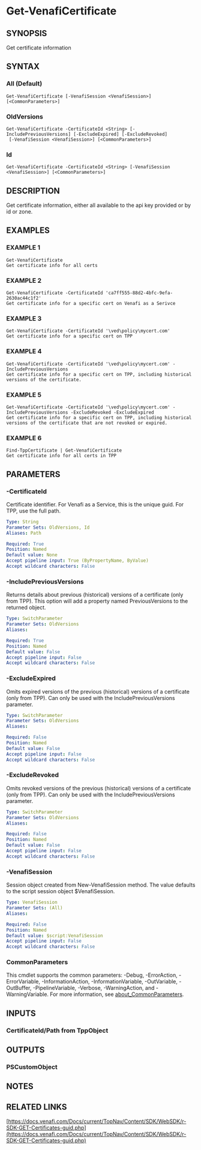 # Get-VenafiCertificate

## SYNOPSIS
Get certificate information

## SYNTAX

### All (Default)
```
Get-VenafiCertificate [-VenafiSession <VenafiSession>] [<CommonParameters>]
```

### OldVersions
```
Get-VenafiCertificate -CertificateId <String> [-IncludePreviousVersions] [-ExcludeExpired] [-ExcludeRevoked]
 [-VenafiSession <VenafiSession>] [<CommonParameters>]
```

### Id
```
Get-VenafiCertificate -CertificateId <String> [-VenafiSession <VenafiSession>] [<CommonParameters>]
```

## DESCRIPTION
Get certificate information, either all available to the api key provided or by id or zone.

## EXAMPLES

### EXAMPLE 1
```
Get-VenafiCertificate
Get certificate info for all certs
```

### EXAMPLE 2
```
Get-VenafiCertificate -CertificateId 'ca7ff555-88d2-4bfc-9efa-2630ac44c1f2'
Get certificate info for a specific cert on Venafi as a Serivce
```

### EXAMPLE 3
```
Get-VenafiCertificate -CertificateId '\ved\policy\mycert.com'
Get certificate info for a specific cert on TPP
```

### EXAMPLE 4
```
Get-VenafiCertificate -CertificateId '\ved\policy\mycert.com' -IncludePreviousVersions
Get certificate info for a specific cert on TPP, including historical versions of the certificate.
```

### EXAMPLE 5
```
Get-VenafiCertificate -CertificateId '\ved\policy\mycert.com' -IncludePreviousVersions -ExcludeRevoked -ExcludeExpired
Get certificate info for a specific cert on TPP, including historical versions of the certificate that are not revoked or expired.
```

### EXAMPLE 6
```
Find-TppCertificate | Get-VenafiCertificate
Get certificate info for all certs in TPP
```

## PARAMETERS

### -CertificateId
Certificate identifier. 
For Venafi as a Service, this is the unique guid. 
For TPP, use the full path.

```yaml
Type: String
Parameter Sets: OldVersions, Id
Aliases: Path

Required: True
Position: Named
Default value: None
Accept pipeline input: True (ByPropertyName, ByValue)
Accept wildcard characters: False
```

### -IncludePreviousVersions
Returns details about previous (historical) versions of a certificate (only from TPP).
This option will add a property named PreviousVersions to the returned object.

```yaml
Type: SwitchParameter
Parameter Sets: OldVersions
Aliases:

Required: True
Position: Named
Default value: False
Accept pipeline input: False
Accept wildcard characters: False
```

### -ExcludeExpired
Omits expired versions of the previous (historical) versions of a certificate (only from TPP).
Can only be used with the IncludePreviousVersions parameter.

```yaml
Type: SwitchParameter
Parameter Sets: OldVersions
Aliases:

Required: False
Position: Named
Default value: False
Accept pipeline input: False
Accept wildcard characters: False
```

### -ExcludeRevoked
Omits revoked versions of the previous (historical) versions of a certificate (only from TPP).
Can only be used with the IncludePreviousVersions parameter.

```yaml
Type: SwitchParameter
Parameter Sets: OldVersions
Aliases:

Required: False
Position: Named
Default value: False
Accept pipeline input: False
Accept wildcard characters: False
```

### -VenafiSession
Session object created from New-VenafiSession method. 
The value defaults to the script session object $VenafiSession.

```yaml
Type: VenafiSession
Parameter Sets: (All)
Aliases:

Required: False
Position: Named
Default value: $script:VenafiSession
Accept pipeline input: False
Accept wildcard characters: False
```

### CommonParameters
This cmdlet supports the common parameters: -Debug, -ErrorAction, -ErrorVariable, -InformationAction, -InformationVariable, -OutVariable, -OutBuffer, -PipelineVariable, -Verbose, -WarningAction, and -WarningVariable. For more information, see [about_CommonParameters](http://go.microsoft.com/fwlink/?LinkID=113216).

## INPUTS

### CertificateId/Path from TppObject
## OUTPUTS

### PSCustomObject
## NOTES

## RELATED LINKS

[https://docs.venafi.com/Docs/current/TopNav/Content/SDK/WebSDK/r-SDK-GET-Certificates-guid.php](https://docs.venafi.com/Docs/current/TopNav/Content/SDK/WebSDK/r-SDK-GET-Certificates-guid.php)

